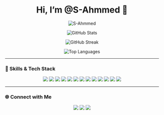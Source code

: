 <h1 align="center">Hi, I’m @S-Ahmmed 👋</h1>

<p align="center">
  <img src="https://komarev.com/ghpvc/?username=S-Ahmmed&label=Profile%20views&color=0e75b6&style=flat" alt="S-Ahmmed" />
</p>

<p align="center">
  <img alt="GitHub Stats" src="https://my-readme-five.vercel.app/api?username=S-Ahmmed&count_private=true&show_icons=true&theme=dracula" />
</p>

<p align="center">
  <img alt="GitHub Streak" src="https://github-readme-streak-stats.herokuapp.com/?user=S-Ahmmed&theme=dracula" />
</p>

<p align="center">
  <img alt="Top Languages" src="https://my-readme-five.vercel.app/api/top-langs/?username=S-Ahmmed&layout=compact&langs_count=10&show_icons=true&theme=dracula" />
</p>



---

### 🧠 Skills & Tech Stack

<p align="center">
  <img src="https://img.shields.io/badge/Software%20Development-000?style=for-the-badge&logo=windows11&logoColor=white" />
  <img src="https://img.shields.io/badge/Web%20Development-000?style=for-the-badge&logo=html5&logoColor=white" />
  <img src="https://img.shields.io/badge/Python-000?style=for-the-badge&logo=python&logoColor=white" />
  <img src="https://img.shields.io/badge/Java-000?style=for-the-badge&logo=java&logoColor=white" />
  <img src="https://img.shields.io/badge/C/C++-000?style=for-the-badge&logo=cplusplus&logoColor=white" />
  <img src="https://img.shields.io/badge/HTML5-000?style=for-the-badge&logo=html5&logoColor=white" />
  <img src="https://img.shields.io/badge/CSS3-000?style=for-the-badge&logo=css3&logoColor=white" />
  <img src="https://img.shields.io/badge/JavaScript-000?style=for-the-badge&logo=javascript&logoColor=white" />
  <img src="https://img.shields.io/badge/System%20Design-000?style=for-the-badge&logo=airplayaudio&logoColor=white" />
  <img src="https://img.shields.io/badge/DSA-000?style=for-the-badge&logo=dependabot&logoColor=white" />
  <img src="https://img.shields.io/badge/WordPress-000?style=for-the-badge&logo=wordpress&logoColor=white" />
  <img src="https://img.shields.io/badge/Wix-000?style=for-the-badge&logo=wix&logoColor=white" />
  <img src="https://img.shields.io/badge/Shopify-000?style=for-the-badge&logo=shopify&logoColor=white" />
</p>

---

### 🌐 Connect with Me

<p align="center">
  <a href="https://linkedin.com/in/yourlinkedin"><img src="https://img.shields.io/badge/LinkedIn-0A66C2?style=for-the-badge&logo=linkedin&logoColor=white" /></a>
  <a href="https://twitter.com/yourtwitter"><img src="https://img.shields.io/badge/Twitter-1DA1F2?style=for-the-badge&logo=twitter&logoColor=white" /></a>
  <a href="mailto:youremail@example.com"><img src="https://img.shields.io/badge/Email-D14836?style=for-the-badge&logo=gmail&logoColor=white" /></a>
</p>
